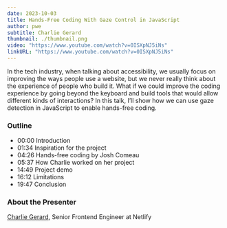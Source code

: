 ```yaml
---
date: 2023-10-03
title: Hands-Free Coding With Gaze Control in JavaScript
author: pwe
subtitle: Charlie Gerard
thumbnail: ./thumbnail.png
video: "https://www.youtube.com/watch?v=0ISXpNJ5iNs"
linkURL: "https://www.youtube.com/watch?v=0ISXpNJ5iNs"
---
```


In the tech industry, when talking about accessibility, we usually focus on improving the ways people use a website, but
we never really think about the experience of people who build it. What if we could improve the coding experience by
going beyond the keyboard and build tools that would allow different kinds of interactions? In this talk, I’ll show how
we can use gaze detection in JavaScript to enable hands-free coding.

### Outline

- 00:00 Introduction
- 01:34 Inspiration for the project
- 04:26 Hands-free coding by Josh Comeau
- 05:37 How Charlie worked on her project
- 14:49 Project demo
- 16:12 Limitations
- 19:47 Conclusion

### About the Presenter

[Charlie Gerard](https://www.x.com/devdevcharlie), Senior Frontend Engineer at Netlify
